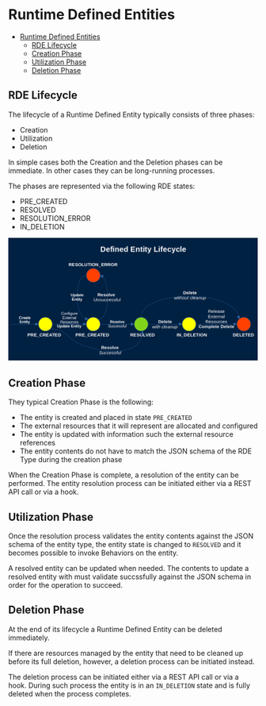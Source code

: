 # Runtime Defined Entities

- [Runtime Defined Entities](#runtime-defined-entities)
  - [RDE Lifecycle](#rde-lifecycle)
  - [Creation Phase](#creation-phase)
  - [Utilization Phase](#utilization-phase)
  - [Deletion Phase](#deletion-phase)

## RDE Lifecycle

The lifecycle of a Runtime Defined Entity typically consists of three phases:

- Creation
- Utilization
- Deletion

In simple cases both the Creation and the Deletion phases can be immediate. In other cases they can be long-running processes.

The phases are represented via the following RDE states:

- PRE_CREATED
- RESOLVED
- RESOLUTION_ERROR
- IN_DELETION

![Runtime Defined Entities Lifecycle](../../images/rde_lifecycle.png)

## Creation Phase

They typical Creation Phase is the following:

- The entity is created and placed in state `PRE_CREATED`
- The external resources that it will represent are allocated and configured
- The entity is updated with information such the external resource references
- The entity contents do not have to match the JSON schema of the RDE Type during the creation phase

When the Creation Phase is complete, a resolution of the entity can be performed.
The entity resolution process can be initiated either via a REST API call or via a hook.

## Utilization Phase

Once the resolution process validates the entity contents against the JSON schema of the entity type,
the entity state is changed to `RESOLVED` and it becomes possible to invoke Behaviors on the entity.

A resolved entity can be updated when needed.
The contents to update a resolved entity with must validate succssfully against the JSON schema
in order for the operation to succeed.

## Deletion Phase

At the end of its lifecycle a Runtime Defined Entity can be deleted immediately.

If there are resources managed by the entity that need to be cleaned up before its full deletion,
however, a deletion process can be initiated instead.

The deletion process can be initiated either via a REST API call or via a hook.
During such process the entity is in an `IN_DELETION` state
and is fully deleted when the process completes.
